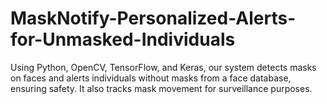 # MaskNotify-Personalized-Alerts-for-Unmasked-Individuals
 Using Python, OpenCV, TensorFlow, and Keras, our system detects masks on faces and alerts individuals without masks from a face database, ensuring safety. It also tracks mask movement for surveillance purposes.
